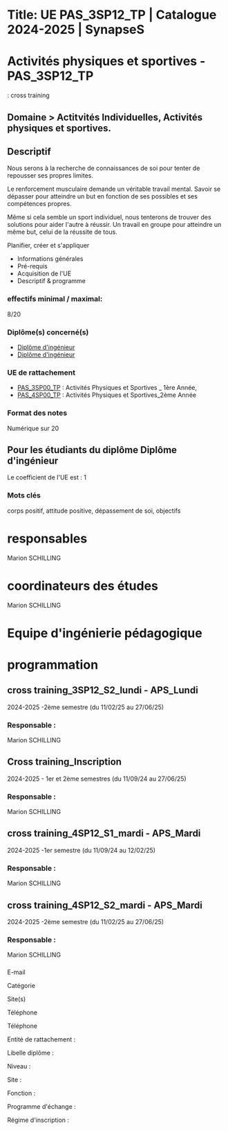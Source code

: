# Title: UE PAS_3SP12_TP | Catalogue 2024-2025 | SynapseS

#  [ ](/catalogue/2024-2025) Activités physiques et sportives \- PAS_3SP12_TP
: cross training

## Domaine > Actitvités Individuelles, Activités physiques et sportives.

## Descriptif

Nous serons à la recherche de connaissances de soi pour tenter de repousser
ses propres limites.

Le renforcement musculaire demande un véritable travail mental. Savoir se
dépasser pour atteindre un but en fonction de ses possibles et ses compétences
propres.

Même si cela semble un sport individuel, nous tenterons de trouver des
solutions pour aider l'autre à réussir. Un travail en groupe pour atteindre un
même but, celui de la réussite de tous.

Planifier, créer et s'appliquer

  * Informations générales
  * Pré-requis
  * Acquisition de l'UE
  * Descriptif & programme

### effectifs minimal / maximal:

8/20

### Diplôme(s) concerné(s)

  * [Diplôme d'ingénieur](/catalogue/2024-2025/diplome/4/ING-diplome-d-ingenieur)
  * [Diplôme d'ingénieur](/catalogue/2024-2025/diplome/4/ING-diplome-d-ingenieur)

### UE de rattachement

  * [PAS_3SP00_TP](/catalogue/2024-2025/ue/22184/PAS-3SP00-TP-activites-physiques-et-sportives-1ere-annee) : Activités Physiques et Sportives _ 1ère Année, 
  * [PAS_4SP00_TP](/catalogue/2024-2025/ue/24966/PAS-4SP00-TP-activites-physiques-et-sportives-2eme-annee) : Activités Physiques et Sportives_2ème Année

### Format des notes

Numérique sur 20

## Pour les étudiants du diplôme Diplôme d'ingénieur

Le coefficient de l'UE est : 1

### Mots clés

corps positif, attitude positive, dépassement de soi, objectifs

# responsables

Marion SCHILLING

# coordinateurs des études

Marion SCHILLING

# Equipe d'ingénierie pédagogique

# programmation

## cross training_3SP12_S2_lundi - APS_Lundi

2024-2025 -2ème semestre (du 11/02/25 au 27/06/25)

### Responsable :

Marion SCHILLING

## Cross training_Inscription

2024-2025 - 1er et 2ème semestres (du 11/09/24 au 27/06/25)

### Responsable :

Marion SCHILLING

## cross training_4SP12_S1_mardi - APS_Mardi

2024-2025 -1er semestre (du 11/09/24 au 12/02/25)

### Responsable :

Marion SCHILLING

## cross training_4SP12_S2_mardi - APS_Mardi

2024-2025 -2ème semestre (du 11/02/25 au 27/06/25)

### Responsable :

Marion SCHILLING

###

E-mail

Catégorie

Site(s)

Téléphone

Téléphone

Entité de rattachement :

Libelle diplôme :

Niveau :

Site :

Fonction :

Programme d'échange :

Régime d'inscription :

